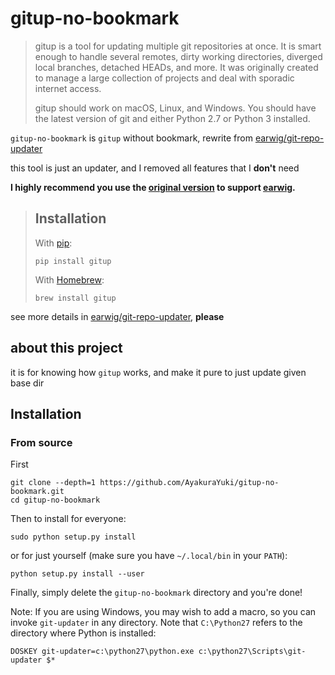 # gitup-no-bookmark

> gitup is a tool for updating multiple git repositories at once.
> It is smart enough to handle several remotes, dirty working directories,
> diverged local branches, detached HEADs, and more. It was originally
> created to manage a large collection of projects and deal with sporadic
> internet access.
>
> gitup should work on macOS, Linux, and Windows. You should have the
> latest version of git and either Python 2.7 or Python 3 installed.

`gitup-no-bookmark` is `gitup` without bookmark, rewrite from [earwig/git-repo-updater](https://github.com/earwig/git-repo-updater)

this tool is just an updater, and I removed all features that I **don't** need

**I highly recommend you use the [original version](https://github.com/earwig/git-repo-updater) to support [earwig](https://github.com/earwig).**

> ## Installation
>
> With [pip](https://github.com/pypa/pip/):
>
>     pip install gitup
>
> With [Homebrew](http://brew.sh/):
>
>     brew install gitup

see more details in [earwig/git-repo-updater](https://github.com/earwig/git-repo-updater), **please**

## about this project

it is for knowing how `gitup` works, and make it pure to just update given base dir

## Installation

### From source

First

```shell
git clone --depth=1 https://github.com/AyakuraYuki/gitup-no-bookmark.git
cd gitup-no-bookmark
```

Then to install for everyone:

```shell
sudo python setup.py install
```

or for just yourself (make sure you have `~/.local/bin` in your `PATH`):

```shell
python setup.py install --user
```

Finally, simply delete the `gitup-no-bookmark` directory and you're done!

Note: If you are using Windows, you may wish to add a macro, so you can invoke
`git-updater` in any directory. Note that `C:\Python27` refers to the
directory where Python is installed:

```shell
DOSKEY git-updater=c:\python27\python.exe c:\python27\Scripts\git-updater $*
```
